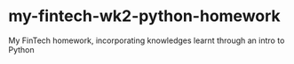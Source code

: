 # my-fintech-wk2-python-homework
My FinTech homework, incorporating knowledges learnt through an intro to Python
